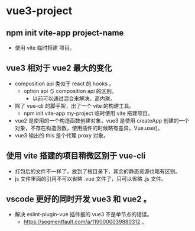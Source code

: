 # vue3-project

## npm init vite-app project-name

- 使用 vite 临时搭建 项目。

## vue3 相对于 vue2 最大的变化

- composition api 类似于 react 的 hooks 。
  - option api 与 composition api 的区别。
    - 以前可以通过混合来解决。高内聚。
- 除了 vue-cli 的脚手架，出了一个 vite 的构建工具。
  - npm init vite-app my-project 临时使用 vite 搭建项目。
- vue2 是使用的一个构造函数创建对象，vue3 是使用 createApp 创建的一个对象，不存在构造函数，使用插件的时候略有差异。Vue.use()。
- vue3 输出的 this 是个代理 proxy 对象。

## 使用 vite 搭建的项目稍微区别于 vue-cli

- 打包后的文件不一样了，放到了根目录下，其余的静态资源也略有区别。
- js 文件里面的引用不可以省略 .vue 文件了，只可以省略 .js 文件。

## vscode 更好的同时开发 vue3 和 vue2 。

- 解决 eslint-plugin-vue 插件报的 vue3 不是单节点的错误。
  - https://segmentfault.com/a/1190000039880312 。
